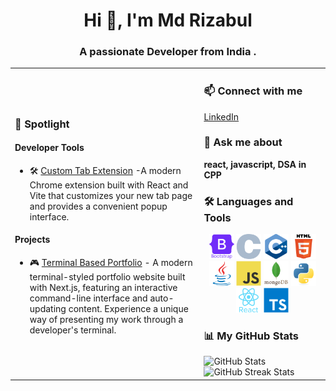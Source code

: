 <h1 align="center">Hi 👋, I'm Md Rizabul</h1>
<h3 align="center">A passionate Developer from India .</h3>

<table>
<tr>
<td width="60%">

### 🚀 Spotlight

#### Developer Tools
- 🛠️ [Custom Tab Extension](https://github.com/Jaan19867/Custom-Tab-Extension) -A modern Chrome extension built with React and Vite that customizes your new tab page and provides a convenient popup interface.


<!-- #### Libraries
- 📚 Library 1 - Description here
- 📖 Library 2 - Description here
- 📱 Library 3 - Description here -->

<!-- #### Services
- 🌐 Service 1 - Description here
- ☁️ Service 2 - Description here
- 🔄 Service 3 - Description here -->

####  Projects
- 🎮 [Terminal Based Portfolio](https://github.com/Jaan19867/Terminal-based-portfolio) - A modern terminal-styled portfolio website built with Next.js, featuring an interactive command-line interface and auto-updating content. Experience a unique way of presenting my work through a developer's terminal.


</td>
<td width="40%">

### 📫 Connect with me 
<a href="https://www.linkedin.com/in/md-rizabul-074bbb256/">LinkedIn</a>

### 💬 Ask me about 
**react, javascript, DSA in CPP**

### 🛠️ Languages and Tools
<p align="center">
  <a href="https://getbootstrap.com" target="_blank" rel="noreferrer"><img src="https://raw.githubusercontent.com/devicons/devicon/master/icons/bootstrap/bootstrap-plain-wordmark.svg" alt="bootstrap" width="40" height="40"/></a>
  <a href="https://www.cprogramming.com/" target="_blank" rel="noreferrer"><img src="https://raw.githubusercontent.com/devicons/devicon/master/icons/c/c-original.svg" alt="c" width="40" height="40"/></a>
  <a href="https://www.w3schools.com/cpp/" target="_blank" rel="noreferrer"><img src="https://raw.githubusercontent.com/devicons/devicon/master/icons/cplusplus/cplusplus-original.svg" alt="cplusplus" width="40" height="40"/></a>
  <a href="https://www.w3.org/html/" target="_blank" rel="noreferrer"><img src="https://raw.githubusercontent.com/devicons/devicon/master/icons/html5/html5-original-wordmark.svg" alt="html5" width="40" height="40"/></a>
  <a href="https://www.java.com" target="_blank" rel="noreferrer"><img src="https://raw.githubusercontent.com/devicons/devicon/master/icons/java/java-original.svg" alt="java" width="40" height="40"/></a>
  <a href="https://developer.mozilla.org/en-US/docs/Web/JavaScript" target="_blank" rel="noreferrer"><img src="https://raw.githubusercontent.com/devicons/devicon/master/icons/javascript/javascript-original.svg" alt="javascript" width="40" height="40"/></a>
  <a href="https://www.mongodb.com/" target="_blank" rel="noreferrer"><img src="https://raw.githubusercontent.com/devicons/devicon/master/icons/mongodb/mongodb-original-wordmark.svg" alt="mongodb" width="40" height="40"/></a>
  <a href="https://www.python.org" target="_blank" rel="noreferrer"><img src="https://raw.githubusercontent.com/devicons/devicon/master/icons/python/python-original.svg" alt="python" width="40" height="40"/></a>
  <a href="https://reactjs.org/" target="_blank" rel="noreferrer"><img src="https://raw.githubusercontent.com/devicons/devicon/master/icons/react/react-original-wordmark.svg" alt="react" width="40" height="40"/></a>
  <a href="https://www.typescriptlang.org/" target="_blank" rel="noreferrer"><img src="https://raw.githubusercontent.com/devicons/devicon/master/icons/typescript/typescript-original.svg" alt="typescript" width="40" height="40"/></a>
</p>

### 📊 My GitHub Stats

<img src="https://github-readme-stats.vercel.app/api?username=jaan19867&show_icons=true&theme=radical&hide_border=true&include_all_commits=true&count_private=true" alt="GitHub Stats" />

<img src="https://github-readme-streak-stats.herokuapp.com/?user=jaan19867&theme=radical&hide_border=true" alt="GitHub Streak Stats"/>

</td>
</tr>
</table>

